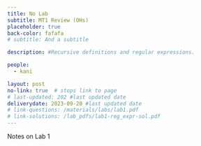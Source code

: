 ```yaml
---
title: No Lab
subtitle: MT1 Review (OHs)
placeholder: true
back-color: fafafa
# subtitle: And a subtitle

description: #Recursive definitions and regular expressions.  

people:
  - kani

layout: post
no-link: true  # stops link to page 
# last-updated: 202 #last updated date
deliverydate: 2023-09-20 #last updated date
# link-questions: /materials/labs/lab1.pdf
# link-solutions: /lab_pdfs/lab1-reg_expr-sol.pdf
---
```


Notes on Lab 1
